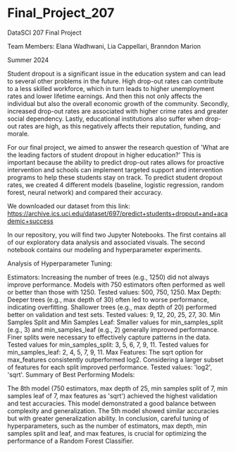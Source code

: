 # Final_Project_207
DataSCI 207 Final Project

Team Members: Elana Wadhwani, Lia Cappellari, Branndon Marion

Summer 2024 

Student dropout is a significant issue in the education system and can lead to several other problems in the future. High drop-out rates can contribute to a less skilled workforce, which in turn leads to higher unemployment rates and lower lifetime earnings. And then this not only affects the individual but also the overall economic growth of the community.  Secondly, increased drop-out rates are associated with higher crime rates and greater social dependency. Lastly, educational institutions also suffer when drop-out rates are high, as this negatively affects their reputation, funding, and morale. 

For our final project, we aimed to answer the research question of 'What are the leading factors of student dropout in higher education?' This is important because the ability to predict drop-out rates allows for proactive intervention and schools can implement targeted support and intervention programs to help these students stay on track. To predict student dropout rates, we created 4 different models (baseline, logistic regression, random forest, neural network) and compared their accuracy. 

We downloaded our dataset from this link: https://archive.ics.uci.edu/dataset/697/predict+students+dropout+and+academic+success

In our repository, you will find two Jupyter Notebooks. The first contains all of our exploratory data analysis and associated visuals. The second notebook contains our modeling and hyperparameter experiments. 


Analysis of Hyperparameter Tuning:

Estimators:
Increasing the number of trees (e.g., 1250) did not always improve performance.
Models with 750 estimators often performed as well or better than those with 1250.
Tested values: 500, 750, 1250.
Max Depth:
Deeper trees (e.g., max depth of 30) often led to worse performance, indicating overfitting.
Shallower trees (e.g., max depth of 20) performed better on validation and test sets.
Tested values: 9, 12, 20, 25, 27, 30.
Min Samples Split and Min Samples Leaf:
Smaller values for min_samples_split (e.g., 3) and min_samples_leaf (e.g., 2) generally improved performance.
Finer splits were necessary to effectively capture patterns in the data.
Tested values for min_samples_split: 3, 5, 6, 7, 9, 11.
Tested values for min_samples_leaf: 2, 4, 5, 7, 9, 11.
Max Features:
The sqrt option for max_features consistently outperformed log2.
Considering a larger subset of features for each split improved performance.
Tested values: 'log2', 'sqrt'.
Summary of Best Performing Models:

The 8th model (750 estimators, max depth of 25, min samples split of 7, min samples leaf of 7, max features as 'sqrt') achieved the highest validation and test accuracies.
This model demonstrated a good balance between complexity and generalization.
The 5th model showed similar accuracies but with greater generalization ability.
In conclusion, careful tuning of hyperparameters, such as the number of estimators, max depth, min samples split and leaf, and max features, is crucial for optimizing the performance of a Random Forest Classifier.

